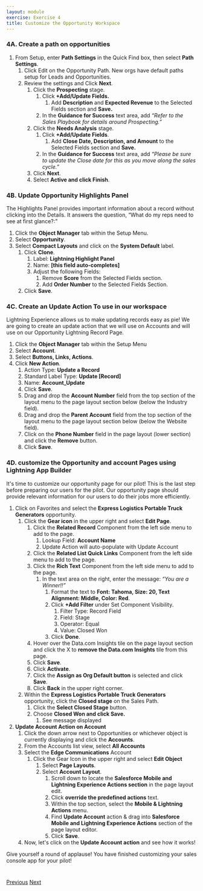 ```yaml
---
layout: module
exercise: Exercise 4
title: Customize the Opportunity Workspace  
---
```



### 4A. Create a path on opportunities

1. From Setup, enter **Path Settings** in the Quick Find box, then select **Path Settings**.
    1. Click Edit on the Opportunity Path.  New orgs have default paths setup for Leads and Opportunities.
    2. Review the settings and Click **Next**.
        1. Click the **Prospecting** stage.
            1. Click **+Add/Update Fields.**
                1. Add **Description** and **Expected Revenue** to the Selected Fields section and **Save.**
            2. In the **Guidance for Success** text area, add *“Refer to the Sales Playbook for details around Prospecting.”*
        2. Click the **Needs Analysis** stage.
            1. Click **+Add/Update Fields**.
                1. Add **Close Date, Description, and Amount** to the Selected Fields section and **Save.**
            2. In the **Guidance for Success** text area, add *“Please be sure to update the Close date for this as you move along the sales cycle.”*
        3. Click **Next**.
        4. Select **Active **and click** Finish**.

### **4B.  Update Opportunity Highlights Panel**

The Highlights Panel provides important information about a record without clicking into the Details.  It answers the question, “What do my reps need to see at first glance?:”

1. Click the **Object Manager** tab within the Setup Menu.
2. Select **Opportunity**.
3. Select **Compact Layouts** and click on the **System Default** label.
    1. Click **Clone**.
        1. Label:  **Lightning Highlight Panel**
        2. Name:  **[this field auto-completes]**
        3. Adjust the following Fields:
            1. Remove **Score** from the Selected Fields section.
            2. Add **Order Number** to the Selected Fields Section.
    2. Click **Save**.

### **4C.  Create an Update Action To use in our workspace**

Lightning Experience allows us to make updating records easy as pie!  We are going to create an update action that we will use on Accounts and will use on our Opportunity Lightning Record Page.  

1. Click the **Object Manager** tab within the Setup Menu
2. Select **Account**.
3. Select **Buttons, Links, Actions**.
4. Click **New Action**.
    1. Action Type:  **Update a Record**
    2. Standard Label Type:  **Update [Record]**
    3. Name: **Account_Update**
    4. Click **Save**.
    5. Drag and drop the **Account Number** field from the top section of the layout menu to the page layout section below (below the Industry field).
    6. Drag and drop the **Parent** **Account** field from the top section of the layout menu to the page layout section below (below the Website field).
    7. Click on the **Phone Number** field in the page layout (lower section) and click the **Remove** button.
    8. Click **Save**.

### **4D.  customize the Opportunity and account Pages using Lightning App Builder**

It's time to customize our opportunity page for our pilot!  This is the last step before preparing our users for the pilot.  Our opportunity page should provide relevant information for our users to do their jobs more efficiently.  

1. Click on Favorites and select the **Express Logistics Portable Truck Generators** opportunity.  
    1. Click the **Gear icon** in the upper right and select **Edit Page**.
        1. Click the **Related Record** Component from the left side menu to add to the page.
            1. Lookup Field:  **Account Name**
            2. Update Action will auto-populate with Update Account
        2. Click the **Related List Quick Links** Component from the left side menu to add to the page.
        3. Click the **Rich Text** Component from the left side menu to add to the page.
            1. In the text area on the right, enter the message:  *“You are a Winner!!”*
                1. Format the text to **Font: Tahoma, Size: 20, Text Alignment: Middle, Color: Red**.
                2. Click **+Add Filter** under Set Component Visibility.
                    1. Filter Type: Record Field
                    2. Field:  Stage
                    3. Operator: Equal
                    4. Value: Closed Won
                3. Click **Done**.
        4. Hover over the Data.com Insights tile on the page layout section and click the X to **remove the Data.com Insights** tile from this page.
        5. Click **Save**.
        6. Click **Activate**.
        7. Click the **Assign as Org Default button** is selected and click **Save**.
        8. Click **Back** in the upper right corner.
    2. Within the **Express Logistics Portable Truck Generators** opportunity, click the **Closed stage** on the Sales Path.
        1. Click the **Select Closed Stage** button.
        2. Choose **Closed Won **and click** Save.**
            1. See message displayed
2. **Update Account Action on Account**
    1. Click the down arrow next to Opportunities or whichever object is currently displaying and click the **Accounts**. 
    2. From the Accounts list view, select **All Accounts**
    3. Select the **Edge Communications** Account
        1. Click the Gear Icon in the upper right and select **Edit Object**
            1. Select **Page Layouts**.
            2. Select **Account Layout**.
                1. Scroll down to locate the **Salesforce Mobile and Lightning Experience Actions section** in the page layout edit.
                2. Click **override the predefined actions** text. 
                3. Within the top section, select the **Mobile & Lightning Actions** menu.
                4. Find **Update Account** action & drag into **Salesforce Mobile and Lightning Experience Actions** section of the page layout editor.
                5. Click **Save**.
    4. Now, let's click on the **Update Account action** and see how it works!

Give yourself a round of applause! You have finished customizing your sales console app for your pilot!



<div class="row" style="margin-top:40px;">
    <div class="col-sm-12">
        <a href="Exercise_d3.html" class="btn btn-default"><i class="glyphicon glyphicon-chevron-left"></i> Previous</a>
        <a href="Exercise_d5.html" class="btn btn-default pull-right">Next <i class="glyphicon glyphicon-chevron-right"></i></a>
    </div>
</div>
